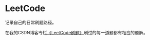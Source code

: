 # LeetCode
记录自己的日常刷题路径。

在我的CSDN博客专栏[《LeetCode刷题》](https://blog.csdn.net/wankcn/category_10262340.html)刷过的每一道题都有相应的题解。

